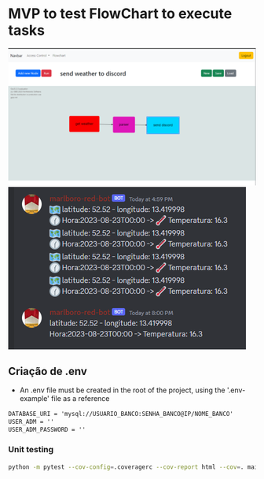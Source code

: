 # MVP to test FlowChart to execute tasks

<img src="images/Screenshot_1.png">
<br>
<img src="images/Screenshot_2.png">

## Criação de .env
* An .env file must be created in the root of the project, using the '.env-example' file as a reference
```env
DATABASE_URI = 'mysql://USUARIO_BANCO:SENHA_BANCO@IP/NOME_BANCO'
USER_ADM = ''
USER_ADM_PASSWORD = ''
```


### Unit testing
```bash
python -m pytest --cov-config=.coveragerc --cov-report html --cov=. main/
```
